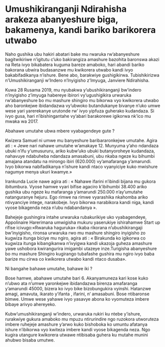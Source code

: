 # Umushikiranganji Ndirahisha arakeza abanyeshure biga, bakamenya, kandi bariko barikorera utwabo

Naho gushika ubu hakiri abatari bake mu rwaruka rw’abanyeshure bagitwikiriwe n’igitutu c’uko bakirangiza amashure bazohita baronswa akazi na Reta ivyo bikabatera kuguma bareze amaboko, hari abandi bariko bakorana ubwira budasanzwe mu kwikorera utwabo kandi ivyo bakabifadikanya n’ishure. Bene abo, barakwiye gushigikirwa. Tubishikirizwa n’Umushikiranganji w’Indero n’Inyigisho z’Imyuga, Janviere Ndirahisha.

Kuwa 28 Rusama 2019, mu nyubakwa y’ubushikiranganji bw’indero n‘ínyigisho z’imyuga habereye ibirori vy’ugushigikira urwaruka rw’abanyeshure bo mu mashure shingiro mu bikorwa vyo kwikorera utwabo aho baronkejwe ibidandazwa vy’ubwoko butandukanye bivanye n’uko umwe wese yari yarerekanye urutonde rw’ ivyo yipfuza guherako kudandaza. Si ivyo gusa, hari n’ibishingantahe vy’abari barakorewe igikorwa nk’ico mu mwaka wa 2017.

Abahawe umutahe ubwa mbere vyabagendeye gute ?

Kwizera Samuel ni umwe mu banyeshure baribararonkejwe umutahe. Agira ati : « Jewe nari nahawe umutahe w’amakaye 12. Munyuma y’aho ndandaza ubuki n’ifu y‘umusururu, ariko kubw’uko ubuki butanyoroheye kudandaza, nahavuye ndabuheba ndandaza amasabuni, ubu nkaba ngeze ku bihumbi amajana atandatu na mirongo ibiri (620.000) vy’amafaranga y’amarundi. Ivyo bikorwa nabifadikanya n’ishure kandi ntaco vyanyiciye kuko mwishure nagumye menya ukuri kwamye.»

Irankunda Lucie nawe agira ati : « Nahawe ifarini n’ibindi bijana mu gukora ibitumbura. Vyose hamwe vyari bifise agaciro k’ibihumbi 38.400 ariko gushika ubu ngeze ku mafaranga y’amarundi 250.000 n’ay’umutahe natanguranye hejuru. Ego rimwe na rimwe vyarashika nkahomba ariko ntivyanciye intege, narakobeje. Ivyo bikorwa narabikora kandi niga, kandi vyose bikagenda neza n’ubu ndabandanya ».

Bahejeje gushingira intahe urwaruka rubakurikiye uko vyabagendeye, Appolinaire Harerimana umwigisha mukuru yaserukiye ishirahamwe Start up rifise icivugo:«Rwaruka haguruka» rikaba rikorana n’ubushikirangaji bw’inyigisho, rironsa urwaruka rwo mu mashure shingiro inyigisho zo kugwiza itunga biciye mu ngiro, agira ati : « Birakunda ko igikorwa co kugwiza itunga kibangikanwa n’ivyigwa kandi ukazoja guheza amashure yawe ushobora kwirangurira imigambi utazeye inze.Turigisha abanyeshure bo mu mashure Shingiro kugirango tubafashe gushira mu ngiro ivyo baba barize mu cirwa co kwikorera utwabo kandi ntaco dusaba».

Ni bangahe bahawe umutahe, bahawe iki ?

Bose hamwe, abahawe umutahe bari 6. Akanyamuneza kari kose kuko n’ubwo ata n’umwe yaronkejwe ibidandazwa birenza amafaranga y’amarundi 45000, bizera ko ivyo bike bizobungukira vyinshi. Hatanzwe amagi, amavuta, ikarato y’ifanta , ifarini, n‘ amasabuni. Bose ntibaronse bimwe. Umwe wese yahawe ivyo yasavye abona ko vyomuteza imbere bibaye arivyo ahereyeko.

Kubw’umushikiranganji w’indero, urwaruka rukiri ku ntebe y’ishure, rurakwiye gukura amaboko mu mpuzu ntirurindire ngo ruzokora utworuteza imbere ruhejeje amashure y’arwo kuko bishoboka ko umuntu afatanya ishure n’ibikorwa vyo kwiteza imbere kandi vyose bikagenda neza. Ngo kugira utangure kwikorera utwawe ntibisaba guhera ku mutahe munini ahubwo bisaba umutwe.
